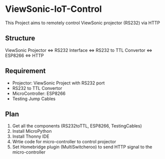 # ViewSonic-IoT-Control
This Project aims to remotely control ViewSonic projector (RS232) via HTTP

## Structure
ViewSonic Projector <=> RS232 Interface <=> RS232 to TTL Convertor <=> ESP8266 <=> HTTP

## Requirement
- Projector: ViewSonic Project with RS232 port
- RS232 to TTL Convertor
- MicroController: ESP8266
- Testing Jump Cables

## Plan
1. Get all the components (RS232toTTL, ESP8266, TestingCables)
2. Install MicroPython
3. Install Thonny IDE
4. Wrtie code for micro-controller to control projector
6. Set Homebridge plugin (MultiSwitcheroo) to send HTTP signal to the micro-controller
